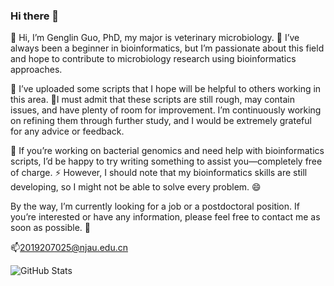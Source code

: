 ### Hi there 👋

<!--
**guogenglin/guogenglin** is a ✨ _special_ ✨ repository because its `README.md` (this file) appears on your GitHub profile.
-->

🔭 Hi, I’m Genglin Guo, PhD, my major is veterinary microbiology. 🌱 I’ve always been a beginner in bioinformatics, but I’m passionate about this field and hope to contribute to microbiology research using bioinformatics approaches.

💬 I’ve uploaded some scripts that I hope will be helpful to others working in this area. 🤔I must admit that these scripts are still rough, may contain issues, and have plenty of room for improvement. I’m continuously working on refining them through further study, and I would be extremely grateful for any advice or feedback.

👯 If you’re working on bacterial genomics and need help with bioinformatics scripts, I’d be happy to try writing something to assist you—completely free of charge. ⚡ However, I should note that my bioinformatics skills are still developing, so I might not be able to solve every problem. 😄

By the way, I’m currently looking for a job or a postdoctoral position. If you’re interested or have any information, please feel free to contact me as soon as possible. 🙏

📫2019207025@njau.edu.cn

![GitHub Stats](https://github-readme-stats.vercel.app/api/top-langs/?username=guogenglin&show_icons=true&count_private=true&layout=compact&hide=prs&theme=tokyonight)
